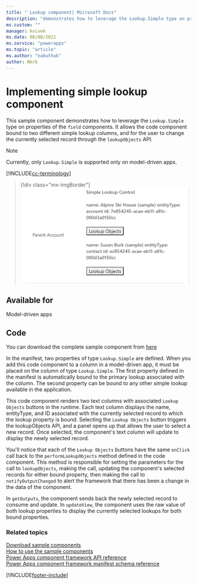 ```yaml
---
title: " Lookup component| Microsoft Docs" 
description: "demonstrates how to leverage the Lookup.Simple type on properties of field components." 
ms.custom: ""
manager: kvivek
ms.date: 06/08/2021
ms.service: "powerapps"
ms.topic: "article"
ms.author: "nabuthuk" 
author: Nkrb
---
```

# Implementing simple lookup component

This sample component demonstrates how to leverage the `Lookup.Simple` type on properties of the `field` components. It allows the code component bound to two different simple lookup columns, and for the user to change the currently selected record through the `lookupObjects` API.

> [!NOTE]
> Currently, only `Lookup.Simple` is supported only on model-driven apps.

[!INCLUDE[cc-terminology](../../data-platform/includes/cc-terminology.md)]

> [!div class="mx-imgBorder"]
> ![Lookup component](../media/lookup-control.png "Lookup component")

## Available for

Model-driven apps

## Code 

You can download the complete sample component from [here](https://github.com/microsoft/PowerApps-Samples/tree/master/component-framework/LookupSimpleControl)

In the manifest, two properties of type `Lookup.Simple` are defined. When you add this code component to a column in a model-driven app, it must be placed on the column of type `Lookup.Simple`. The first property defined in the manifest is automatically bound to the primary lookup associated with the column. The second property can be bound to any other simple lookup available in the application. 

This code component renders two text columns with associated `Lookup Objects` buttons in the runtime. Each text column displays the name, entityType, and ID associated with the currently selected record to which the lookup property is bound. Selecting the `Lookup Objects` button triggers the lookupObjects API, and a panel opens up that allows the user to select a new record. Once selected, the component's text column will update to display the newly selected record.

You'll notice that each of the `Lookup Objects` buttons have the same `onClick` call back to the `performLookupObjects` method defined in the code component. This method is responsible for setting the parameters for the call to `lookupObjects`, making the call, updating the component's selected records for either bound property, then making the call to `notifyOutputChanged` to alert the framework that there has been a change in the data of the component.

In `getOutputs`, the component sends back the newly selected record to consume and update. In `updateView`, the component uses the raw value of both lookup properties to display the currently selected lookups for both bound properties.


### Related topics

[Download sample components](https://github.com/microsoft/PowerApps-Samples/tree/master/component-framework)<br/>
[How to use the sample components](../use-sample-components.md)<br/>
[Power Apps component framework API reference](../reference/index.md)<br/>
[Power Apps component framework manifest schema reference](../manifest-schema-reference/index.md)

[!INCLUDE[footer-include](../../../includes/footer-banner.md)]